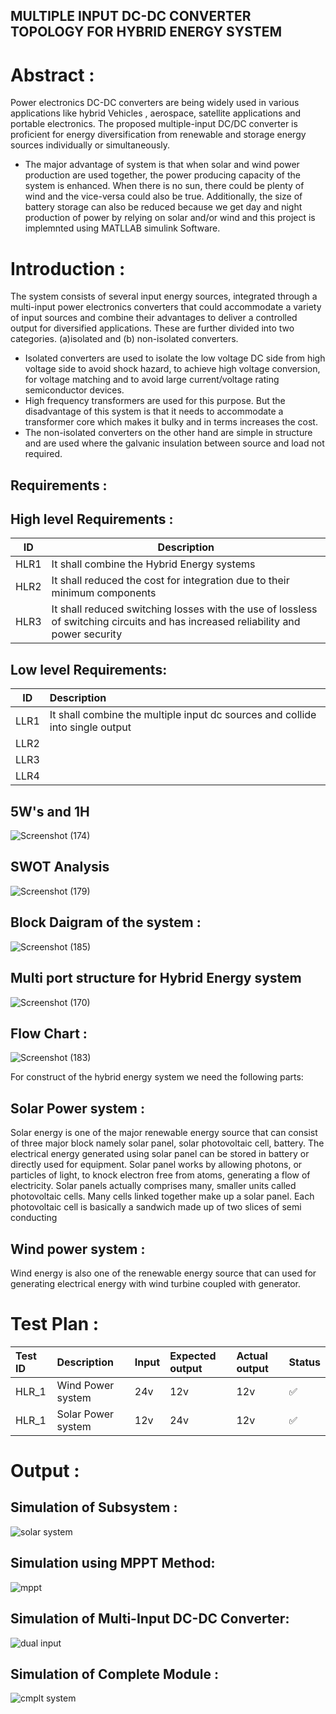 ## MULTIPLE INPUT DC-DC CONVERTER TOPOLOGY FOR HYBRID ENERGY SYSTEM 
 # Abstract :
 
Power electronics DC-DC converters are being widely used in various applications like hybrid Vehicles , aerospace, satellite applications and portable electronics. 
The proposed multiple-input DC/DC converter is proficient for energy diversification from renewable and storage energy sources individually or simultaneously. 
* The major advantage of system is that when solar and wind power production are used together, the power producing capacity of the system is enhanced. When there is no sun, there could be  plenty of wind and the vice-versa could also be true. Additionally, the size of battery storage can also be reduced because we get day and night production of power by relying on solar and/or wind and this project is implemnted using MATLLAB simulink Software.

 # Introduction :
 The system consists of several input energy sources, integrated through a multi-input 
power electronics converters that could accommodate a variety of input sources and 
combine their advantages to deliver a controlled output for diversified applications. 
These are further divided into two categories. (a)isolated 
and (b) non-isolated converters.
* Isolated converters are used to isolate the low voltage DC side from high voltage side to 
avoid shock hazard, to achieve high voltage conversion, for voltage matching and to avoid 
large current/voltage rating semiconductor devices.
* High frequency transformers are used for this purpose. But the disadvantage of this system 
is that it needs to accommodate a transformer core which makes it bulky and in terms 
increases the cost.
* The non-isolated converters on the other hand are simple in structure and are used where 
the galvanic insulation between source and load not required.
 
## Requirements :


## High level Requirements :

|    ID      |              Description                  |  
|-------------------------------|------------------------------------------|
| HLR1 |  It shall combine the Hybrid Energy systems |  
| HLR2 | It shall reduced the cost for integration due to their minimum components | 
| HLR3 | It shall reduced switching losses with the use of lossless of switching circuits and has increased reliability and power security	


## Low level Requirements:

|    ID                        |              Description                  | 
 |-------------------------------|:------------------------------------------|
 | LLR1                          |  It shall combine the multiple input dc sources and collide into single output | 
 |  LLR2                        |   |
 | LLR3                          |  | 
 | LLR4                          |  | 

 
## 5W's and 1H
![Screenshot (174)](https://user-images.githubusercontent.com/98826329/160225518-25ac285a-08b2-452b-bab5-a50e538bbba2.png)

## SWOT Analysis 
![Screenshot (179)](https://user-images.githubusercontent.com/98826329/160227038-c3924b34-9f54-477d-ab30-f10915825c04.png)

## Block Daigram of the system :
![Screenshot (185)](https://user-images.githubusercontent.com/98826329/160233216-810d1b31-4038-40b5-895a-ab03b0e0b616.png)

## Multi port structure for Hybrid Energy system
![Screenshot (170)](https://user-images.githubusercontent.com/98826329/160224713-d2380057-d05d-400c-b1fc-b474dc214fb9.png)

## Flow Chart :
![Screenshot (183)](https://user-images.githubusercontent.com/98826329/160233368-282535e5-46b6-4457-ab03-fdf35ab05fa1.png)



For construct of the hybrid energy system we need the following parts:
## Solar Power system :
Solar energy is one of the major renewable energy source that can consist of three major block namely solar panel,
solar photovoltaic cell, battery. The electrical energy generated using solar panel can be stored in battery or directly
used for equipment.
Solar panel works by allowing photons, or particles of light, to knock electron free from atoms, generating a flow of
electricity. Solar panels actually comprises many, smaller units called photovoltaic cells. Many cells linked together
make up a solar panel. Each photovoltaic cell is basically a sandwich made up of two slices of semi conducting

## Wind power system :
Wind energy is also one of the renewable energy source that can used for generating electrical energy with wind
turbine coupled with generator.


# Test Plan :

|Test ID | Description |  Input   |   Expected output   |   Actual output   |   Status   |
|:-------|:------------|:-----------|:------------|:---------------|:-----------------|
| HLR_1 | Wind Power system   |  24v   |   12v    |  12v |  ✅ |
| HLR_1    | Solar Power system   |  12v   |    24v   | 12v    |  ✅ |

# Output :

## Simulation of Subsystem :

![solar system](https://user-images.githubusercontent.com/98826329/160229723-f58c934f-90ac-40ec-85e4-4c9293c374f2.png)

## Simulation using MPPT Method:

![mppt](https://user-images.githubusercontent.com/98826329/160229732-c8aa9db6-4a5d-48f2-ba01-29609da16152.png)

## Simulation of Multi-Input DC-DC Converter:
![dual input](https://user-images.githubusercontent.com/98826329/160229737-44cd5b77-7dea-441d-a0b4-63d8d4c4a42f.png)

## Simulation of Complete Module :
![cmplt system](https://user-images.githubusercontent.com/98826329/160229749-b58560e5-9f97-4e73-952f-4bca8109f56c.png)



